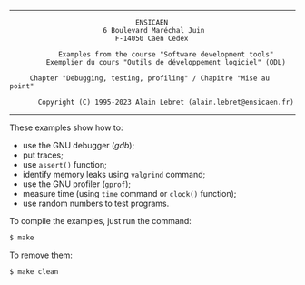 [//]: # (----------------------------------------------------------------------)

[//]: # (------------------ Outils de développement logiciel ------------------)

[//]: # (--------------- Cours Ingénieur Informatique 1e année ----------------)

[//]: # (------------------------- E N S I C A E N ----------------------------)

[//]: # (----------------------- Alain Lebret, 2023 ---------------------------)

[//]: # (----------------------------------------------------------------------)

--------------------------------------------------------------------------------
                                   ENSICAEN
                           6 Boulevard Maréchal Juin
                              F-14050 Caen Cedex

                Examples from the course "Software development tools"
             Exemplier du cours "Outils de développement logiciel" (ODL)

         Chapter "Debugging, testing, profiling" / Chapitre "Mise au point"

           Copyright (C) 1995-2023 Alain Lebret (alain.lebret@ensicaen.fr)
--------------------------------------------------------------------------------
							   
These examples show how to:

- use the GNU debugger (_gdb_);
- put traces;
- use `assert()` function;
- identify memory leaks using `valgrind` command;
- use the GNU profiler (`gprof`);
- measure time (using `time` command or `clock()` function);
- use random numbers to test programs.

To compile the examples, just run the command:

```default
$ make
```

To remove them:

```default
$ make clean
```
